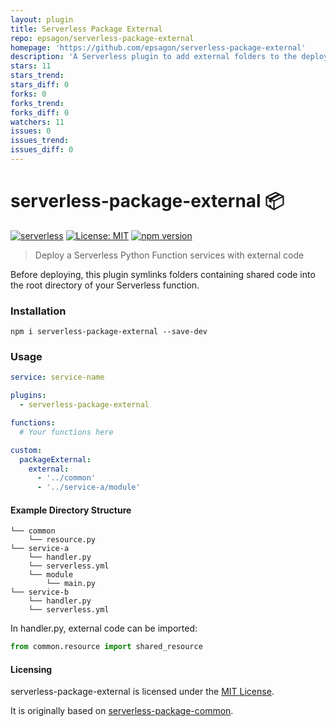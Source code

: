 ```yaml
---
layout: plugin
title: Serverless Package External
repo: epsagon/serverless-package-external
homepage: 'https://github.com/epsagon/serverless-package-external'
description: 'A Serverless plugin to add external folders to the deploy package'
stars: 11
stars_trend: 
stars_diff: 0
forks: 0
forks_trend: 
forks_diff: 0
watchers: 11
issues: 0
issues_trend: 
issues_diff: 0
---
```



# serverless-package-external 📦

[![serverless](http://public.serverless.com/badges/v3.svg)](http://www.serverless.com)
[![License: MIT](https://img.shields.io/badge/License-MIT-yellow.svg)](https://opensource.org/licenses/MIT)
[![npm version](https://badge.fury.io/js/serverless-package-external.svg)](https://badge.fury.io/js/serverless-package-external)

> Deploy a Serverless Python Function services with external code

Before deploying, this plugin symlinks folders containing shared code into the root directory of your Serverless function.

### Installation

```
npm i serverless-package-external --save-dev
```

### Usage

```yml
service: service-name

plugins:
  - serverless-package-external

functions:
  # Your functions here

custom:
  packageExternal:
    external:
      - '../common'
      - '../service-a/module'
```

#### Example Directory Structure

```
└── common
    └── resource.py
└── service-a
    └── handler.py
    └── serverless.yml
    └── module
        └── main.py
└── service-b
    └── handler.py
    └── serverless.yml
```

In handler.py, external code can be imported:
```py
from common.resource import shared_resource
```

#### Licensing

serverless-package-external is licensed under the [MIT License](./LICENSE.txt).

It is originally based on [serverless-package-common](https://github.com/onlicar/serverless-package-common).
